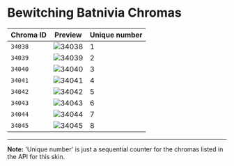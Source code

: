 # Bewitching Batnivia Chromas

| Chroma ID | Preview | Unique number |
|---|---|---|
| `34038` | ![34038](https://raw.communitydragon.org/latest/plugins/rcp-be-lol-game-data/global/default/v1/champion-chroma-images/34/34038.png) | 1 |
| `34039` | ![34039](https://raw.communitydragon.org/latest/plugins/rcp-be-lol-game-data/global/default/v1/champion-chroma-images/34/34039.png) | 2 |
| `34040` | ![34040](https://raw.communitydragon.org/latest/plugins/rcp-be-lol-game-data/global/default/v1/champion-chroma-images/34/34040.png) | 3 |
| `34041` | ![34041](https://raw.communitydragon.org/latest/plugins/rcp-be-lol-game-data/global/default/v1/champion-chroma-images/34/34041.png) | 4 |
| `34042` | ![34042](https://raw.communitydragon.org/latest/plugins/rcp-be-lol-game-data/global/default/v1/champion-chroma-images/34/34042.png) | 5 |
| `34043` | ![34043](https://raw.communitydragon.org/latest/plugins/rcp-be-lol-game-data/global/default/v1/champion-chroma-images/34/34043.png) | 6 |
| `34044` | ![34044](https://raw.communitydragon.org/latest/plugins/rcp-be-lol-game-data/global/default/v1/champion-chroma-images/34/34044.png) | 7 |
| `34045` | ![34045](https://raw.communitydragon.org/latest/plugins/rcp-be-lol-game-data/global/default/v1/champion-chroma-images/34/34045.png) | 8 |

---

**Note:** 'Unique number' is just a sequential counter for the chromas listed in the API for this skin.